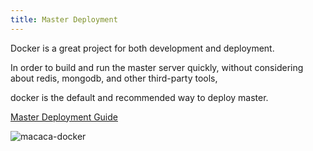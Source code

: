 ```yaml
---
title: Master Deployment
---
```


Docker is a great project for both development and deployment.

In order to build and run the master server quickly, without considering about redis, mongodb, and other third-party tools,

docker is the default and recommended way to deploy master.

<a target="_blank" href="https://github.com/reliablejs/reliable-master/blob/master/docs/en/deploy.md">Master Deployment Guide</a>

![macaca-docker](http://ww4.sinaimg.cn/large/6d308bd9gw1f24suogq3nj20ww0jawi2.jpg)
